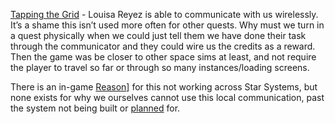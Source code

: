 
[Tapping the Grid](Side_Quests.md) - Louisa Reyez is able to communicate with us wirelessly. It’s a shame this isn’t used more often for other quests. Why must we turn in a quest physically when we could just tell them we have done their task through the communicator and they could wire us the credits as a reward. Then the game was be closer to other space sims at least, and not require the player to travel so far or through so many instances/loading screens.

There is an in-game [Reason](Traveller_TTRPG.md)] for this not working across Star Systems, but none exists for why we ourselves cannot use this local communication, past the system not being built or [planned](Poor_Planning.md) for.